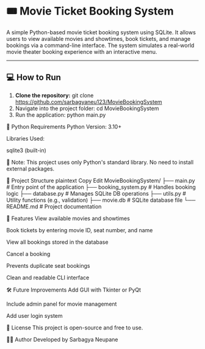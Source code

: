 # 🎟️ Movie Ticket Booking System

A simple Python-based movie ticket booking system using SQLite. It allows users to view available movies and showtimes, book tickets, and manage bookings via a command-line interface. The system simulates a real-world movie theater booking experience with an interactive menu.

---

## 💻 How to Run

1. **Clone the repository:**
git clone https://github.com/sarbagyaneu123/MovieBookingSystem
2. Navigate into the project folder:
cd MovieBookingSystem
3. Run the application:
python main.py

🐍 Python Requirements
Python Version: 3.10+

Libraries Used:

sqlite3 (built-in)

📌 Note: This project uses only Python's standard library. No need to install external packages.

📂 Project Structure
plaintext
Copy
Edit
MovieBookingSystem/
├── main.py               # Entry point of the application
├── booking_system.py     # Handles booking logic
├── database.py           # Manages SQLite DB operations
├── utils.py              # Utility functions (e.g., validation)
├── movie.db              # SQLite database file
└── README.md             # Project documentation

📌 Features
View available movies and showtimes

Book tickets by entering movie ID, seat number, and name

View all bookings stored in the database

Cancel a booking

Prevents duplicate seat bookings

Clean and readable CLI interface

🛠️ Future Improvements
Add GUI with Tkinter or PyQt

Include admin panel for movie management

Add user login system

📄 License
This project is open-source and free to use.

👨‍💻 Author
Developed by Sarbagya Neupane

